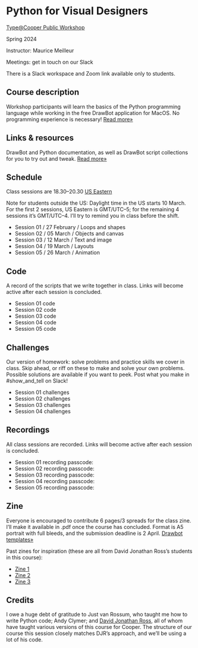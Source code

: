 # Python for Visual Designers

[Type@Cooper Public Workshop](https://coopertype.org/events/python-for-visual-designers-2)

Spring 2024

Instructor: Maurice Meilleur

Meetings: get in touch on our Slack

There is a Slack workspace and Zoom link available only to students.

## Course description
Workshop participants will learn the basics of the Python programming language while working in the free DrawBot application for MacOS. No programming experience is necessary! [Read more»](course_info/info.md)

## Links & resources
DrawBot and Python documentation, as well as DrawBot script collections for you to try out and tweak. [Read more»](resources)

## Schedule
Class sessions are 18.30–20.30 [US Eastern](https://www.timeanddate.com/worldclock/converter.html)

Note for students outside the US: Daylight time in the US starts 10 March. For the first 2 sessions, US Eastern is GMT/UTC–5; for the remaining 4 sessions it’s GMT/UTC–4. I’ll try to remind you in class before the shift.

- Session 01 / 27 February / Loops and shapes
- Session 02 / 05 March	/ Objects and canvas
- Session 03 / 12 March	/ Text and image
- Session 04 / 19 March	/ Layouts
- Session 05 / 26 March	/ Animation

## Code
A record of the scripts that we write together in class. Links will become active after each session is concluded.

- Session 01 code
- Session 02 code
- Session 03 code
- Session 04 code
- Session 05 code

## Challenges
Our version of homework: solve problems and practice skills we cover in class. Skip ahead, or riff on these to make and solve your own problems. Possible solutions are available if you want to peek. Post what you make in #show_and_tell on Slack!

- Session 01 challenges
- Session 02 challenges
- Session 03 challenges
- Session 04 challenges

## Recordings
All class sessions are recorded. Links will become active after each session is concluded.

- Session 01 recording passcode:
- Session 02 recording passcode:
- Session 03 recording passcode:
- Session 04 recording passcode:
- Session 05 recording passcode:

## Zine
Everyone is encouraged to contribute 6 pages/3 spreads for the class zine. I’ll make it available in .pdf once the course has concluded. Format is A5 portrait with full bleeds, and the submission deadline is 2 April. [Drawbot templates»](zine)

Past zines for inspiration (these are all from David Jonathan Ross’s students in this course):
- [Zine 1](https://drive.google.com/file/d/1lV9MC17-bLOm1kO5i_7HHkMTIs5AuWQz/view?usp=sharing)
- [Zine 2](https://drive.google.com/file/d/1QkG4PNCQ0CyT_iGlrTddg8verCWzMWaD/view?usp=sharing)
- [Zine 3](https://drive.google.com/file/d/1ft18oUZN-dkg-9s5YXBdLPMF0G8J4Vdq/view?usp=sharing)

## Credits
I owe a huge debt of gratitude to Just van Rossum, who taught me how to write Python code; Andy Clymer; and [David Jonathan Ross](https://djr.com/), all of whom have taught various versions of this course for Cooper. The structure of our course this session closely matches DJR’s approach, and we’ll be using a lot of his code.
